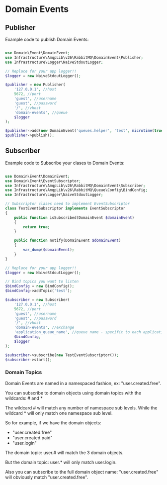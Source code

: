 # Domain Events

## Publisher

Example code to publish Domain Events:

````php

use Domain\Event\DomainEvent;
use Infrastructure\AmqpLib\v26\RabbitMQ\DomainEvent\Publisher;
use Infrastructure\Logger\NaiveStdoutLogger;

// Replace for your app logger!!
$logger = new NaiveStdoutLogger();

$publisher = new Publisher(
    '127.0.0.1', //host
    5672, //port
    'guest', //username
    'guest', //password
    '/', //vhost
    'domain-events', //queue
    $logger
);

$publisher->add(new DomainEvent('queues.helper', 'test', microtime(true), array(1,2,3,4,5)));
$publisher->publish();

````

## Subscriber

Example code to Subscribe your clases to Domain Events:

````php

use Domain\Event\DomainEvent;
use Domain\Event\EventSubscriptor;
use Infrastructure\AmqpLib\v26\RabbitMQ\DomainEvent\Subscriber;
use Infrastructure\AmqpLib\v26\RabbitMQ\Queue\Config\BindConfig;
use Infrastructure\Logger\NaiveStdoutLogger;

// Subscriptor clases need to implement EventSubscriptor
class TestEventSubscriptor implements EventSubscriptor
{
    public function isSubscribed(DomainEvent $domainEvent)
    {
        return true;
    }

    public function notify(DomainEvent $domainEvent)
    {
        var_dump($domainEvent);
    }
}

// Replace for your app logger!!
$logger = new NaiveStdoutLogger();

// Bind topics you want to listen
$bindConfig = new BindConfig();
$bindConfig->addTopic('test');

$subscriber = new Subscriber(
    '127.0.0.1', //host
    5672, //port
    'guest', //username
    'guest', //password
    '/', //vhost
    'domain-events', //exchange
    'application_queue_name', //queue name - specific to each application!!!
    $bindConfig,
    $logger
);

$subscriber->subscribe(new TestEventSubscriptor());
$subscriber->start();

````

### Domain Topics

Domain Events are named in a namespaced fashion, ex: "user.created.free".

You can subscribe to domain objects using domain topics with the wildcards: # and *

The wildcard # will match any number of namespace sub levels. While the wildcard * will only match one namespace sub level.

So for example, if we have the domain objects:

- "user.created.free"
- "user.created.paid"
- "user.login"

The domain topic: user.# will match the 3 domain objects.

But the domain topic: user.* will only match user.login.

Also you can subscribe to the full domain object name: "user.created.free" will obviously match "user.created.free".